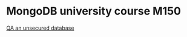 # MongoDB university course M150

[QA an unsecured database](https://university.mongodb.com/mercury/M150/2022_March_1/chapter/Chapter_1_Database_User_Authentication/lesson/6064eac95552fbbafbcf591d/lecture)